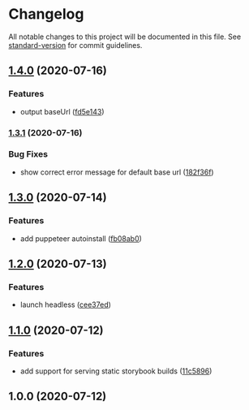 # Changelog

All notable changes to this project will be documented in this file. See [standard-version](https://github.com/conventional-changelog/standard-version) for commit guidelines.

## [1.4.0](https://github.com/jantimon/storybook-puppeteer/compare/v1.3.1...v1.4.0) (2020-07-16)


### Features

* output baseUrl ([fd5e143](https://github.com/jantimon/storybook-puppeteer/commit/fd5e143d20ef47982f8a4aebda798264d927dea4))

### [1.3.1](https://github.com/jantimon/storybook-puppeteer/compare/v1.3.0...v1.3.1) (2020-07-16)


### Bug Fixes

* show correct error message for default base url ([182f36f](https://github.com/jantimon/storybook-puppeteer/commit/182f36f7b0663ed68a4b3574cb88fbc7d2104395))

## [1.3.0](https://github.com/jantimon/storybook-puppeteer/compare/v1.2.0...v1.3.0) (2020-07-14)


### Features

* add puppeteer autoinstall ([fb08ab0](https://github.com/jantimon/storybook-puppeteer/commit/fb08ab024684a4efd9788bb4ddefc66157c5a4dc))

## [1.2.0](https://github.com/jantimon/storybook-puppeteer/compare/v1.1.0...v1.2.0) (2020-07-13)


### Features

* launch headless ([cee37ed](https://github.com/jantimon/storybook-puppeteer/commit/cee37edf79d54d4f910dfa088520123d784567d8))

## [1.1.0](https://github.com/jantimon/storybook-puppeteer/compare/v1.0.0...v1.1.0) (2020-07-12)


### Features

* add support for serving static storybook builds ([11c5896](https://github.com/jantimon/storybook-puppeteer/commit/11c5896abd1af5e011a81a80a8b0069fabb1c723))

## 1.0.0 (2020-07-12)
